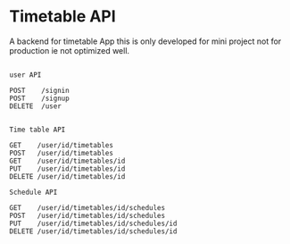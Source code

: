 <!--
 Copyright (c) 2022 Sri Lakshmi Kanthan P
 
 This software is released under the MIT License.
 https://opensource.org/licenses/MIT
-->

# Timetable API

A backend for timetable App this is only developed for mini project not for production ie not optimized well.

~~~

user API

POST    /signin
POST    /signup
DELETE  /user


Time table API

GET    /user/id/timetables
POST   /user/id/timetables
GET    /user/id/timetables/id
PUT    /user/id/timetables/id
DELETE /user/id/timetables/id

Schedule API

GET    /user/id/timetables/id/schedules
POST   /user/id/timetables/id/schedules
PUT    /user/id/timetables/id/schedules/id
DELETE /user/id/timetables/id/schedules/id

~~~